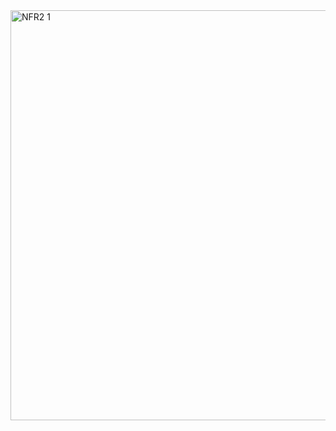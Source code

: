 <img width="656" alt="NFR2 1" src="https://github.com/mkutyrkina/zai-211-kutyrkina/assets/167700392/92ed32cf-c8a9-48a0-9dd6-c8d3c3f417d5">
